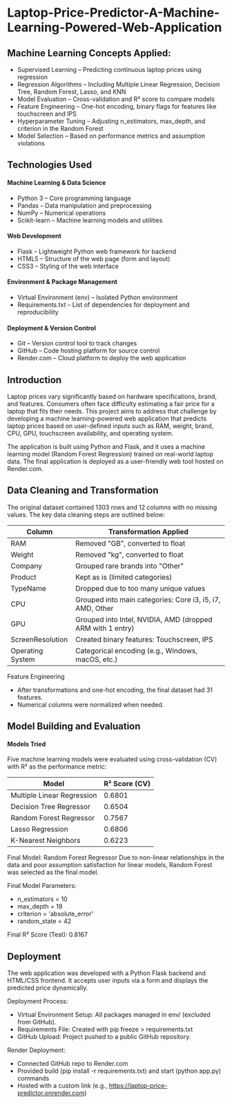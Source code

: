 # Laptop-Price-Predictor-A-Machine-Learning-Powered-Web-Application

## Machine Learning Concepts Applied:

- Supervised Learning – Predicting continuous laptop prices using regression
- Regression Algorithms – Including Multiple Linear Regression, Decision Tree, Random Forest, Lasso, and KNN
- Model Evaluation – Cross-validation and R² score to compare models
- Feature Engineering – One-hot encoding, binary flags for features like touchscreen and IPS
- Hyperparameter Tuning – Adjusting n_estimators, max_depth, and criterion in the Random Forest
- Model Selection – Based on performance metrics and assumption violations

## Technologies Used

#### Machine Learning & Data Science

- Python 3 – Core programming language
- Pandas – Data manipulation and preprocessing
- NumPy – Numerical operations
- Scikit-learn – Machine learning models and utilities

#### Web Development

- Flask – Lightweight Python web framework for backend
- HTML5 – Structure of the web page (form and layout)
- CSS3 – Styling of the web interface

#### Environment & Package Management

- Virtual Environment (env) – Isolated Python environment
- Requirements.txt – List of dependencies for deployment and reproducibility

#### Deployment & Version Control

- Git – Version control tool to track changes
- GitHub – Code hosting platform for source control
- Render.com – Cloud platform to deploy the web application


## Introduction
Laptop prices vary significantly based on hardware specifications, brand, and features. Consumers often face difficulty estimating a fair price for a laptop that fits their needs. This project aims to address that challenge by developing a machine learning-powered web application that predicts laptop prices based on user-defined inputs such as RAM, weight, brand, CPU, GPU, touchscreen availability, and operating system.

The application is built using Python and Flask, and it uses a machine learning model (Random Forest Regression) trained on real-world laptop data. The final application is deployed as a user-friendly web tool hosted on Render.com.

## Data Cleaning and Transformation
The original dataset contained 1303 rows and 12 columns with no missing values. The key data cleaning steps are outlined below:

| Column           | Transformation Applied                                                              |
|------------------|--------------------------------------------------------------------------------------|
| RAM              | Removed "GB", converted to float                                                    |
| Weight           | Removed "kg", converted to float                                                    |
| Company          | Grouped rare brands into "Other"                                                    |
| Product          | Kept as is (limited categories)                                                     |
| TypeName         | Dropped due to too many unique values                                               |
| CPU              | Grouped into main categories: Core i3, i5, i7, AMD, Other                           |
| GPU              | Grouped into Intel, NVIDIA, AMD (dropped ARM with 1 entry)                          |
| ScreenResolution | Created binary features: Touchscreen, IPS                                           |
| Operating System | Categorical encoding (e.g., Windows, macOS, etc.)                                   |


Feature Engineering
- After transformations and one-hot encoding, the final dataset had 31 features.
- Numerical columns were normalized when needed.

## Model Building and Evaluation

#### Models Tried
Five machine learning models were evaluated using cross-validation (CV) with R² as the performance metric:

| Model                   | R² Score (CV) |
|-------------------------|---------------|
| Multiple Linear Regression | 0.6801      |
| Decision Tree Regressor    | 0.6504      |
| Random Forest Regressor    | 0.7567      |
| Lasso Regression           | 0.6806      |
| K-Nearest Neighbors        | 0.6223      |


Final Model: Random Forest Regressor
Due to non-linear relationships in the data and poor assumption satisfaction for linear models, Random Forest was selected as the final model.

Final Model Parameters:
- n_estimators = 10
- max_depth = 19
- criterion = 'absolute_error'
- random_state = 42

Final R² Score (Test): 0.8167

## Deployment
The web application was developed with a Python Flask backend and HTML/CSS frontend. It accepts user inputs via a form and displays the predicted price dynamically.

Deployment Process:
- Virtual Environment Setup: All packages managed in env/ (excluded from GitHub).
- Requirements File: Created with pip freeze > requirements.txt
- GitHub Upload: Project pushed to a public GitHub repository.

Render Deployment:

- Connected GitHub repo to Render.com
- Provided build (pip install -r requirements.txt) and start (python app.py) commands
- Hosted with a custom link (e.g., https://laptop-price-predictor.onrender.com)








